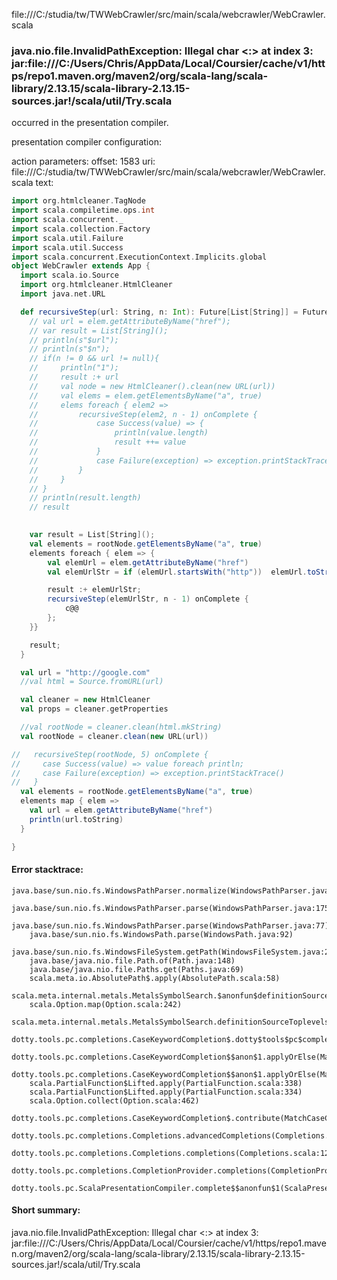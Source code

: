 file:///C:/studia/tw/TWWebCrawler/src/main/scala/webcrawler/WebCrawler.scala
### java.nio.file.InvalidPathException: Illegal char <:> at index 3: jar:file:///C:/Users/Chris/AppData/Local/Coursier/cache/v1/https/repo1.maven.org/maven2/org/scala-lang/scala-library/2.13.15/scala-library-2.13.15-sources.jar!/scala/util/Try.scala

occurred in the presentation compiler.

presentation compiler configuration:


action parameters:
offset: 1583
uri: file:///C:/studia/tw/TWWebCrawler/src/main/scala/webcrawler/WebCrawler.scala
text:
```scala
import org.htmlcleaner.TagNode
import scala.compiletime.ops.int
import scala.concurrent._
import scala.collection.Factory
import scala.util.Failure
import scala.util.Success
import scala.concurrent.ExecutionContext.Implicits.global
object WebCrawler extends App {
  import scala.io.Source
  import org.htmlcleaner.HtmlCleaner
  import java.net.URL

  def recursiveStep(url: String, n: Int): Future[List[String]] = Future {
    // val url = elem.getAttributeByName("href");
    // var result = List[String]();
    // println(s"$url");
    // println(s"$n");
    // if(n != 0 && url != null){
    //     println("1");
    //     result :+ url
    //     val node = new HtmlCleaner().clean(new URL(url))
    //     val elems = elem.getElementsByName("a", true)
    //     elems foreach { elem2 => 
    //         recursiveStep(elem2, n - 1) onComplete {
    //             case Success(value) => {
    //                 println(value.length)
    //                 result ++= value
    //             }
    //             case Failure(exception) => exception.printStackTrace()
    //         }
    //     }
    // }
    // println(result.length)
    // result

    
    var result = List[String]();
    val elements = rootNode.getElementsByName("a", true) 
    elements foreach { elem => {
        val elemUrl = elem.getAttributeByName("href")
        val elemUrlStr = if (elemUrl.startsWith("http"))  elemUrl.toString() else (url + elemUrl);

        result :+ elemUrlStr;
        recursiveStep(elemUrlStr, n - 1) onComplete {
            c@@
        };
    }}

    result;
  }

  val url = "http://google.com"
  //val html = Source.fromURL(url)

  val cleaner = new HtmlCleaner
  val props = cleaner.getProperties

  //val rootNode = cleaner.clean(html.mkString) 
  val rootNode = cleaner.clean(new URL(url))

//   recursiveStep(rootNode, 5) onComplete {
//     case Success(value) => value foreach println;
//     case Failure(exception) => exception.printStackTrace()
//   }
  val elements = rootNode.getElementsByName("a", true) 
  elements map { elem => 
    val url = elem.getAttributeByName("href")
    println(url.toString) 
  }

}

```



#### Error stacktrace:

```
java.base/sun.nio.fs.WindowsPathParser.normalize(WindowsPathParser.java:204)
	java.base/sun.nio.fs.WindowsPathParser.parse(WindowsPathParser.java:175)
	java.base/sun.nio.fs.WindowsPathParser.parse(WindowsPathParser.java:77)
	java.base/sun.nio.fs.WindowsPath.parse(WindowsPath.java:92)
	java.base/sun.nio.fs.WindowsFileSystem.getPath(WindowsFileSystem.java:231)
	java.base/java.nio.file.Path.of(Path.java:148)
	java.base/java.nio.file.Paths.get(Paths.java:69)
	scala.meta.io.AbsolutePath$.apply(AbsolutePath.scala:58)
	scala.meta.internal.metals.MetalsSymbolSearch.$anonfun$definitionSourceToplevels$2(MetalsSymbolSearch.scala:70)
	scala.Option.map(Option.scala:242)
	scala.meta.internal.metals.MetalsSymbolSearch.definitionSourceToplevels(MetalsSymbolSearch.scala:69)
	dotty.tools.pc.completions.CaseKeywordCompletion$.dotty$tools$pc$completions$CaseKeywordCompletion$$$sortSubclasses(MatchCaseCompletions.scala:342)
	dotty.tools.pc.completions.CaseKeywordCompletion$$anon$1.applyOrElse(MatchCaseCompletions.scala:218)
	dotty.tools.pc.completions.CaseKeywordCompletion$$anon$1.applyOrElse(MatchCaseCompletions.scala:114)
	scala.PartialFunction$Lifted.apply(PartialFunction.scala:338)
	scala.PartialFunction$Lifted.apply(PartialFunction.scala:334)
	scala.Option.collect(Option.scala:462)
	dotty.tools.pc.completions.CaseKeywordCompletion$.contribute(MatchCaseCompletions.scala:248)
	dotty.tools.pc.completions.Completions.advancedCompletions(Completions.scala:407)
	dotty.tools.pc.completions.Completions.completions(Completions.scala:122)
	dotty.tools.pc.completions.CompletionProvider.completions(CompletionProvider.scala:135)
	dotty.tools.pc.ScalaPresentationCompiler.complete$$anonfun$1(ScalaPresentationCompiler.scala:150)
```
#### Short summary: 

java.nio.file.InvalidPathException: Illegal char <:> at index 3: jar:file:///C:/Users/Chris/AppData/Local/Coursier/cache/v1/https/repo1.maven.org/maven2/org/scala-lang/scala-library/2.13.15/scala-library-2.13.15-sources.jar!/scala/util/Try.scala